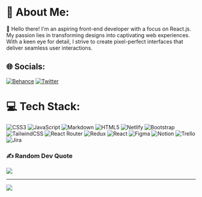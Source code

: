 # 💫 About Me:
👋 Hello there! I'm an aspiring front-end developer with a focus on React.js. My passion lies in transforming designs into captivating web experiences. With a keen eye for detail, I strive to create pixel-perfect interfaces that deliver seamless user interactions.


## 🌐 Socials:
[![Behance](https://img.shields.io/badge/Behance-1769ff?logo=behance&logoColor=white)](https://behance.net/sayyidmahaboob) [![Twitter](https://img.shields.io/badge/Twitter-%231DA1F2.svg?logo=Twitter&logoColor=white)](https://twitter.com/sayyidmahaboob) 

# 💻 Tech Stack:
![CSS3](https://img.shields.io/badge/css3-%231572B6.svg?style=for-the-badge&logo=css3&logoColor=white) ![JavaScript](https://img.shields.io/badge/javascript-%23323330.svg?style=for-the-badge&logo=javascript&logoColor=%23F7DF1E) ![Markdown](https://img.shields.io/badge/markdown-%23000000.svg?style=for-the-badge&logo=markdown&logoColor=white) ![HTML5](https://img.shields.io/badge/html5-%23E34F26.svg?style=for-the-badge&logo=html5&logoColor=white) ![Netlify](https://img.shields.io/badge/netlify-%23000000.svg?style=for-the-badge&logo=netlify&logoColor=#00C7B7) ![Bootstrap](https://img.shields.io/badge/bootstrap-%23563D7C.svg?style=for-the-badge&logo=bootstrap&logoColor=white) ![TailwindCSS](https://img.shields.io/badge/tailwindcss-%2338B2AC.svg?style=for-the-badge&logo=tailwind-css&logoColor=white) ![React Router](https://img.shields.io/badge/React_Router-CA4245?style=for-the-badge&logo=react-router&logoColor=white) ![Redux](https://img.shields.io/badge/redux-%23593d88.svg?style=for-the-badge&logo=redux&logoColor=white) ![React](https://img.shields.io/badge/react-%2320232a.svg?style=for-the-badge&logo=react&logoColor=%2361DAFB) 	![Figma](https://img.shields.io/badge/figma-%23F24E1E.svg?style=for-the-badge&logo=figma&logoColor=white) ![Notion](https://img.shields.io/badge/Notion-%23000000.svg?style=for-the-badge&logo=notion&logoColor=white) ![Trello](https://img.shields.io/badge/Trello-%23026AA7.svg?style=for-the-badge&logo=Trello&logoColor=white) ![Jira](https://img.shields.io/badge/jira-%230A0FFF.svg?style=for-the-badge&logo=jira&logoColor=white)
<!-- # 📊 GitHub Stats:
![](https://github-readme-stats.vercel.app/api?username=sayyidmahboob&theme=default&hide_border=true&include_all_commits=false&count_private=false)<br/>
![](https://github-readme-streak-stats.herokuapp.com/?user=sayyidmahboob&theme=default&hide_border=true)<br/>
![](https://github-readme-stats.vercel.app/api/top-langs/?username=sayyidmahboob&theme=default&hide_border=true&include_all_commits=false&count_private=false&layout=compact)
 -->

### ✍️ Random Dev Quote
![](https://quotes-github-readme.vercel.app/api?type=horizontal&theme=radical)

---
[![](https://visitcount.itsvg.in/api?id=sayyidmahboob&icon=0&color=0)](https://visitcount.itsvg.in)

<!-- Proudly created with GPRM ( https://gprm.itsvg.in ) -->
